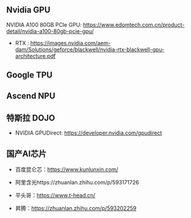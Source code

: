 

## Nvidia GPU


NVIDIA A100 80GB PCIe GPU: https://www.edomtech.com.cn/product-detail/nvidia-a100-80gb-pcie-gpu/

- RTX : https://images.nvidia.com/aem-dam/Solutions/geforce/blackwell/nvidia-rtx-blackwell-gpu-architecture.pdf



## Google TPU



## Ascend NPU


## 特斯拉 DOJO








- NVIDIA GPUDirect: https://developer.nvidia.com/gpudirect





## 国产AI芯片



- 百度昆仑芯：https://www.kunlunxin.com/



- 阿里含光https://zhuanlan.zhihu.com/p/593171726
- 平头哥：https://www.t-head.cn/


- 昇腾：https://zhuanlan.zhihu.com/p/593202259